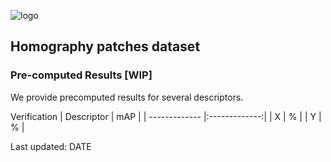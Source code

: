 ![logo](https://hpatches.github.io/assets/hpatches-logo.png "logo") 
## Homography patches dataset 

### Pre-computed Results [WIP]

We provide precomputed results for several descriptors. 

Verification
| Descriptor          | mAP |
| ------------- |:-------------:|
| X  | % | 
| Y  | % | 


Last updated: DATE
